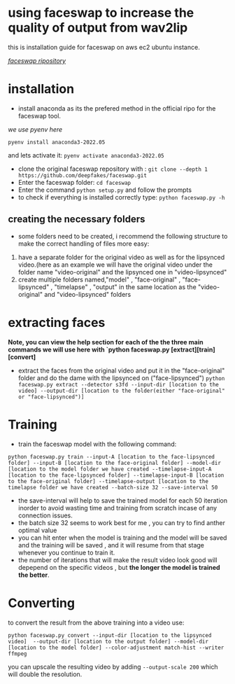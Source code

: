 # using faceswap to increase the quality of output from wav2lip

this is installation guide for faceswap on aws ec2 ubuntu  instance.


*[faceswap ripository](https://github.com/deepfakes/faceswap.git)*

# installation


- install anaconda as its the prefered method in the official ripo for the faceswap tool.

*we use pyenv here*

```pyenv install anaconda3-2022.05```

and lets activate it: `pyenv activate anaconda3-2022.05`

- clone the original faceswap repository with : `git clone --depth 1 https://github.com/deepfakes/faceswap.git`
- Enter the faceswap folder: `cd faceswap`
- Enter the command `python setup.py` and follow the prompts
- to check if everything is installed correctly type: `python faceswap.py -h`

## creating the necessary folders
- some folders need to be created, i recommend the following structure to make the correct handling of files more easy:
1. have a separate folder for the original video as well as for the lipsynced video.(here as an example we will have the original video under the folder name "video-original" and the lipsynced one in "video-lipsynced"
2. create multiple folders named,"model" , "face-original" , "face-lipsynced" , "timelapse" , "output" in the same location as the "video-original" and "video-lipsynced" folders

# extracting faces
**Note, you can view the help section for each of the the three main commands we will use here with `python faceswap.py [extract][train][convert]**
- extract the faces from the original video and put it in the "face-original" folder and do the dame with the lipsynced on ("face-lipsynced")
```python faceswap.py extract --detector s3fd --input-dir [location to the video] --output-dir [location to the folder(either "face-original" or "face-lipsynced")] ```

# Training 

- train the faceswap model with the following command:
```
python faceswap.py train --input-A [location to the face-lipsynced folder] --input-B [location to the face-original folder] --model-dir [location to the model folder we have created --timelapse-input-A [location to the face-lipsynced folder] --timelapse-input-B [location to the face-original folder] --timelapse-output [location to the timelapse folder we have created --batch-size 32 --save-interval 50
```
- the save-interval will help to save the trained model for each 50 iteration inorder to avoid wasting time and training from scratch incase of any connection issues. 
- the batch size 32 seems to work best for me , you can try to find anther optimal value
- you can hit enter when the model is training and the model will be saved and the training will be saved , and it will resume from that stage whenever you continue to train it.
- the number of iterations that will make the result video look good will depepend on the specific videos , but **the longer the model is trained the better**. 

# Converting

to convert the result from the above training into a video use:
```
python faceswap.py convert --input-dir [location to the lipsynced video]  --output-dir [location to the output folder] --model-dir [location to the model folder] --color-adjustment match-hist --writer ffmpeg

```
you can upscale the resulting video by adding `--output-scale 200` which will double the resolution. 


